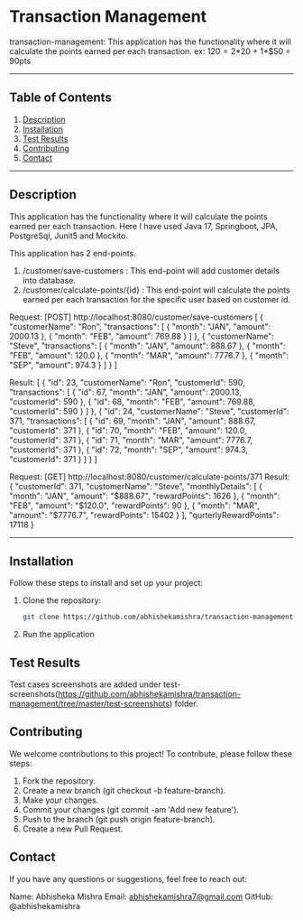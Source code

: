 # Transaction Management

transaction-management:  This application has the functionality where it will calculate the points earned per each transaction.
ex: $120 = 2*$20 + 1*$50 = 90pts

---

## Table of Contents

1. [Description](#description)
2. [Installation](#installation)
3. [Test Results](#installation)
4. [Contributing](#contributing)
5. [Contact](#contact)

---

## Description

This application has the functionality where it will calculate the points earned per each transaction. Here I have used Java 17, Springboot, JPA, PostgreSql, Junit5 and Mockito.

This application has 2 end-points.
1. /customer/save-customers : This end-point will add customer details into database.
2. /customer/calculate-points/{id} : This end-point will calculate the points earned per each transaction for the specific user based on customer id.

Request:
[POST] http://localhost:8080/customer/save-customers
[
{
"customerName": "Ron",
"transactions": [
{
"month": "JAN",
"amount": 2000.13
},
{
"month": "FEB",
"amount": 769.88
}
]
},
{
"customerName": "Steve",
"transactions": [
{
"month": "JAN",
"amount": 888.67
},
{
"month": "FEB",
"amount": 120.0
},
{
"month": "MAR",
"amount": 7776.7
},
{
"month": "SEP",
"amount": 974.3
}
]
}
]

Result:
[
{
"id": 23,
"customerName": "Ron",
"customerId": 590,
"transactions": [
{
"id": 67,
"month": "JAN",
"amount": 2000.13,
"customerId": 590
},
{
"id": 68,
"month": "FEB",
"amount": 769.88,
"customerId": 590
}
]
},
{
"id": 24,
"customerName": "Steve",
"customerId": 371,
"transactions": [
{
"id": 69,
"month": "JAN",
"amount": 888.67,
"customerId": 371
},
{
"id": 70,
"month": "FEB",
"amount": 120.0,
"customerId": 371
},
{
"id": 71,
"month": "MAR",
"amount": 7776.7,
"customerId": 371
},
{
"id": 72,
"month": "SEP",
"amount": 974.3,
"customerId": 371
}
]
}
]

Request:
[GET] http://localhost:8080/customer/calculate-points/371
Result:
{
"customerId": 371,
"customerName": "Steve",
"monthlyDetails": [
{
"month": "JAN",
"amount": "$888.67",
"rewardPoints": 1626
},
{
"month": "FEB",
"amount": "$120.0",
"rewardPoints": 90
},
{
"month": "MAR",
"amount": "$7776.7",
"rewardPoints": 15402
}
],
"qurterlyRewardPoints": 17118
}



---

## Installation

Follow these steps to install and set up your project:

1. Clone the repository:
   ```bash
   git clone https://github.com/abhishekamishra/transaction-management
   
2. Run the application

## Test Results

Test cases screenshots are added under test-screenshots(https://github.com/abhishekamishra/transaction-management/tree/master/test-screenshots) folder.

## Contributing

We welcome contributions to this project! To contribute, please follow these steps:

1. Fork the repository.
2. Create a new branch (git checkout -b feature-branch).
3. Make your changes.
4. Commit your changes (git commit -am 'Add new feature').
5. Push to the branch (git push origin feature-branch).
6. Create a new Pull Request.

## Contact

If you have any questions or suggestions, feel free to reach out:

Name: Abhisheka Mishra
Email: abhishekamishra7@gmail.com
GitHub: @abhishekamishra
